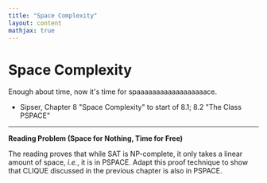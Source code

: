 ```yaml
---
title: "Space Complexity"
layout: content
mathjax: true
---
```


# Space Complexity

Enough about time, now it's time for spaaaaaaaaaaaaaaaaaace.

+ Sipser, Chapter 8 "Space Complexity" to start of 8.1; 8.2 "The Class PSPACE"

---

**Reading Problem (Space for Nothing, Time for Free)**

The reading proves that while $\mathsf{SAT}$ is NP-complete, it only takes a linear amount of space, *i.e.*, it is in PSPACE.
Adapt this proof technique to show that $\mathsf{CLIQUE}$ discussed in the previous chapter is also in PSPACE.
